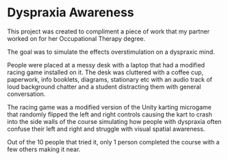 # Dyspraxia Awareness

This project was created to compliment a piece of work that my partner worked on for her Occupational Therapy degree.

The goal was to simulate the effects overstimulation on a dyspraxic mind.

People were placed at a messy desk with a laptop that had a modified racing game installed on it. The desk was cluttered with a coffee cup, paperwork, info booklets, diagrams, stationary etc with an audio track of loud background chatter and a student distracting them with general conversation.

The racing game was a modified version of the Unity karting microgame that randomly flipped the left and right controls causing the kart to crash into the side walls of the course simulating how people with dyspraxia often confuse their left and right and struggle with visual spatial awareness.

Out of the 10 people that tried it, only 1 person completed the course with a few others making it near.
